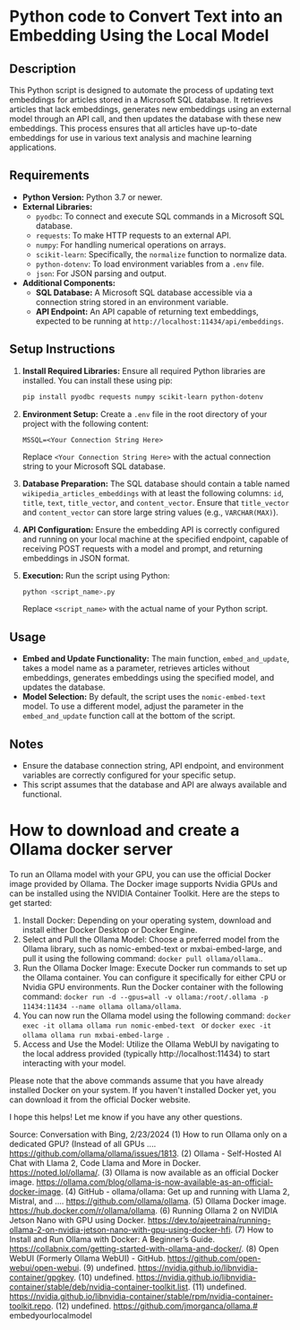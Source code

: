 # Python code to Convert Text into an Embedding Using the Local Model

## Description
This Python script is designed to automate the process of updating text embeddings for articles stored in a Microsoft SQL database. It retrieves articles that lack embeddings, generates new embeddings using an external model through an API call, and then updates the database with these new embeddings. This process ensures that all articles have up-to-date embeddings for use in various text analysis and machine learning applications.

## Requirements
- **Python Version:** Python 3.7 or newer.
- **External Libraries:**
  - `pyodbc`: To connect and execute SQL commands in a Microsoft SQL database.
  - `requests`: To make HTTP requests to an external API.
  - `numpy`: For handling numerical operations on arrays.
  - `scikit-learn`: Specifically, the `normalize` function to normalize data.
  - `python-dotenv`: To load environment variables from a `.env` file.
  - `json`: For JSON parsing and output.
- **Additional Components:**
  - **SQL Database:** A Microsoft SQL database accessible via a connection string stored in an environment variable.
  - **API Endpoint:** An API capable of returning text embeddings, expected to be running at `http://localhost:11434/api/embeddings`.

## Setup Instructions
1. **Install Required Libraries:**
   Ensure all required Python libraries are installed. You can install these using pip:
   ```bash
   pip install pyodbc requests numpy scikit-learn python-dotenv
   ```
2. **Environment Setup:**
   Create a `.env` file in the root directory of your project with the following content:
   ```plaintext
   MSSQL=<Your Connection String Here>
   ```
   Replace `<Your Connection String Here>` with the actual connection string to your Microsoft SQL database.

3. **Database Preparation:**
   The SQL database should contain a table named `wikipedia_articles_embeddings` with at least the following columns: `id`, `title`, `text`, `title_vector`, and `content_vector`. Ensure that `title_vector` and `content_vector` can store large string values (e.g., `VARCHAR(MAX)`).

4. **API Configuration:**
   Ensure the embedding API is correctly configured and running on your local machine at the specified endpoint, capable of receiving POST requests with a model and prompt, and returning embeddings in JSON format.

5. **Execution:**
   Run the script using Python:
   ```bash
   python <script_name>.py
   ```
   Replace `<script_name>` with the actual name of your Python script.

## Usage
- **Embed and Update Functionality:**
  The main function, `embed_and_update`, takes a model name as a parameter, retrieves articles without embeddings, generates embeddings using the specified model, and updates the database.
- **Model Selection:**
  By default, the script uses the `nomic-embed-text` model. To use a different model, adjust the parameter in the `embed_and_update` function call at the bottom of the script.

## Notes
- Ensure the database connection string, API endpoint, and environment variables are correctly configured for your specific setup.
- This script assumes that the database and API are always available and functional.

# How to download and create a Ollama docker server

To run an Ollama model with your GPU, you can use the official Docker image provided by Ollama. The Docker image supports Nvidia GPUs and can be installed using the NVIDIA Container Toolkit. Here are the steps to get started:

1. Install Docker: Depending on your operating system, download and install either Docker Desktop or Docker Engine.
2. Select and Pull the Ollama Model: Choose a preferred model from the Ollama library, such as nomic-embed-text or mxbai-embed-large, and pull it using the following command: `docker pull ollama/ollama`..
3. Run the Ollama Docker Image: Execute Docker run commands to set up the Ollama 
container. You can configure it specifically for either CPU or Nvidia GPU environments. Run the Docker container with the following command: `docker run -d --gpus=all -v ollama:/root/.ollama -p 11434:11434 --name ollama ollama/ollama`.
4. You can now run the Ollama model using the following command: `docker exec -it ollama ollama run nomic-embed-text ` or `docker exec -it ollama ollama run mxbai-embed-large `.
5. Access and Use the Model: Utilize the Ollama WebUI by navigating to the local address provided (typically http://localhost:11434) to start interacting with your model.


Please note that the above commands assume that you have already installed Docker on your system. If you haven't installed Docker yet, you can download it from the official Docker website.

I hope this helps! Let me know if you have any other questions.

Source: Conversation with Bing, 2/23/2024
(1) How to run Ollama only on a dedicated GPU? (Instead of all GPUs .... https://github.com/ollama/ollama/issues/1813.
(2) Ollama - Self-Hosted AI Chat with Llama 2, Code Llama and More in Docker. https://noted.lol/ollama/.
(3) Ollama is now available as an official Docker image. https://ollama.com/blog/ollama-is-now-available-as-an-official-docker-image.
(4) GitHub - ollama/ollama: Get up and running with Llama 2, Mistral, and .... https://github.com/ollama/ollama.
(5) Ollama Docker image. https://hub.docker.com/r/ollama/ollama.
(6) Running Ollama 2 on NVIDIA Jetson Nano with GPU using Docker. https://dev.to/ajeetraina/running-ollama-2-on-nvidia-jetson-nano-with-gpu-using-docker-hfi.
(7) How to Install and Run Ollama with Docker: A Beginner’s Guide. https://collabnix.com/getting-started-with-ollama-and-docker/.
(8) Open WebUI (Formerly Ollama WebUI) - GitHub. https://github.com/open-webui/open-webui.
(9) undefined. https://nvidia.github.io/libnvidia-container/gpgkey.
(10) undefined. https://nvidia.github.io/libnvidia-container/stable/deb/nvidia-container-toolkit.list.
(11) undefined. https://nvidia.github.io/libnvidia-container/stable/rpm/nvidia-container-toolkit.repo.
(12) undefined. https://github.com/jmorganca/ollama.# embedyourlocalmodel
